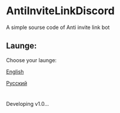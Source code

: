# AntiInviteLinkDiscord

A simple sourse code of Anti invite link bot

## Launge:
Choose your launge:

[English](launge_rm/eng.md)

[Русский](launge_rm/ru.md)

#

Developing v1.0...
